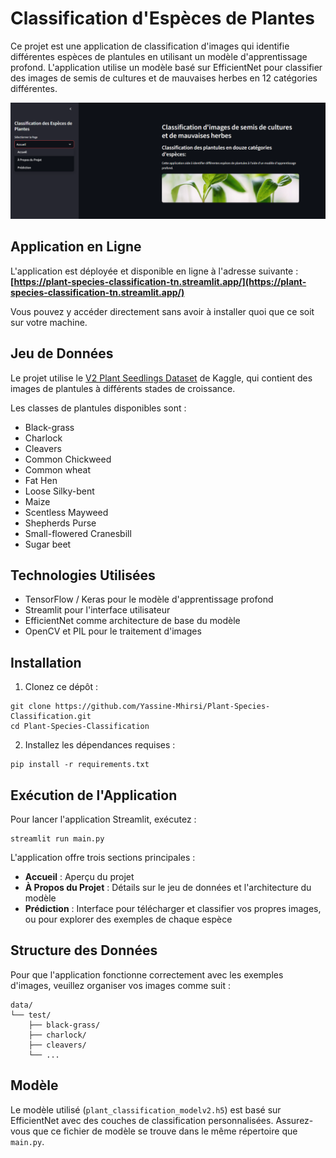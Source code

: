 # Classification d'Espèces de Plantes

Ce projet est une application de classification d'images qui identifie différentes espèces de plantules en utilisant un modèle d'apprentissage profond. L'application utilise un modèle basé sur EfficientNet pour classifier des images de semis de cultures et de mauvaises herbes en 12 catégories différentes.

![Page d'accueil de l'application](screenshots/Home-page.png)

## Application en Ligne

L'application est déployée et disponible en ligne à l'adresse suivante :
**[https://plant-species-classification-tn.streamlit.app/](https://plant-species-classification-tn.streamlit.app/)**

Vous pouvez y accéder directement sans avoir à installer quoi que ce soit sur votre machine.

## Jeu de Données

Le projet utilise le [V2 Plant Seedlings Dataset](https://www.kaggle.com/datasets/vbookshelf/v2-plant-seedlings-dataset) de Kaggle, qui contient des images de plantules à différents stades de croissance.

Les classes de plantules disponibles sont :
- Black-grass
- Charlock
- Cleavers
- Common Chickweed
- Common wheat
- Fat Hen
- Loose Silky-bent
- Maize
- Scentless Mayweed
- Shepherds Purse
- Small-flowered Cranesbill
- Sugar beet

## Technologies Utilisées

- TensorFlow / Keras pour le modèle d'apprentissage profond
- Streamlit pour l'interface utilisateur
- EfficientNet comme architecture de base du modèle
- OpenCV et PIL pour le traitement d'images

## Installation

1. Clonez ce dépôt :
```
git clone https://github.com/Yassine-Mhirsi/Plant-Species-Classification.git
cd Plant-Species-Classification
```

2. Installez les dépendances requises :
```
pip install -r requirements.txt
```

## Exécution de l'Application

Pour lancer l'application Streamlit, exécutez :
```
streamlit run main.py
```

L'application offre trois sections principales :
- **Accueil** : Aperçu du projet
- **À Propos du Projet** : Détails sur le jeu de données et l'architecture du modèle
- **Prédiction** : Interface pour télécharger et classifier vos propres images, ou pour explorer des exemples de chaque espèce

## Structure des Données

Pour que l'application fonctionne correctement avec les exemples d'images, veuillez organiser vos images comme suit :
```
data/
└── test/
    ├── black-grass/
    ├── charlock/
    ├── cleavers/
    └── ...
```

## Modèle

Le modèle utilisé (`plant_classification_modelv2.h5`) est basé sur EfficientNet avec des couches de classification personnalisées. Assurez-vous que ce fichier de modèle se trouve dans le même répertoire que `main.py`.
 
